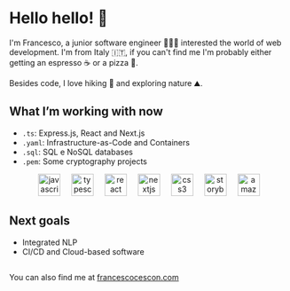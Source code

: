 # Hello hello! 👋
I'm Francesco, a junior software engineer 👨🏻‍💻 interested the world of web development. I'm from Italy 🇮🇹, if you can't find me I'm probably either getting an espresso ☕ or a pizza 🍕.

Besides code, I love hiking 🥾 and exploring nature ⛰️. 

## What I’m working with now
- `.ts`: Express.js, React and Next.js
- `.yaml`: Infrastructure-as-Code and Containers
- `.sql`: SQL e NoSQL databases
- `.pem`: Some cryptography projects


<div align="center">
  <img src="https://cdn.jsdelivr.net/gh/devicons/devicon/icons/javascript/javascript-original.svg" height="40" alt="javascript logo"  />
  <img width="12" />
  <img src="https://cdn.jsdelivr.net/gh/devicons/devicon/icons/typescript/typescript-original.svg" height="40" alt="typescript logo"  />
  <img width="12" />
  <img src="https://cdn.jsdelivr.net/gh/devicons/devicon/icons/react/react-original.svg" height="40" alt="react logo"  />
  <img width="12" />
  <img src="https://cdn.jsdelivr.net/gh/devicons/devicon/icons/nextjs/nextjs-original.svg" height="40" alt="nextjs logo"  />
  <img width="12" />
  <img src="https://cdn.jsdelivr.net/gh/devicons/devicon/icons/css3/css3-original.svg" height="40" alt="css3 logo"  />
  <img width="12" />
  <img src="https://cdn.jsdelivr.net/gh/devicons/devicon/icons/storybook/storybook-original.svg" height="40" alt="storybook logo"  />
  <img width="12" />
  <img src="https://cdn.jsdelivr.net/gh/devicons/devicon/icons/amazonwebservices/amazonwebservices-original-wordmark.svg" height="40" alt="amazonwebservices logo"  />
</div>

## Next goals
- Integrated NLP
- CI/CD and Cloud-based software

##

You can also find me at [francescocescon.com](http://francescocescon.com)

